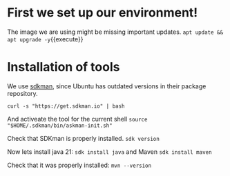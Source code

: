 # First we set up our environment!

The image we are using might be missing important updates.
`apt update && apt upgrade -y`{{execute}}

# Installation of tools
We use [sdkman](https://sdkman.io), since Ubuntu has outdated versions in their package repository.

`curl -s "https://get.sdkman.io" | bash`

And activeate the tool for the current shell
`source "$HOME/.sdkman/bin/askman-init.sh"`

Check that SDKman is properly installed.
`sdk version`

Now lets install java 21: `sdk install java` and Maven `sdk install maven`

Check that it was properly installed:
`mvn --version`
